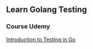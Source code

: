 ## Learn Golang Testing

### Course Udemy

[Introduction to Testing in Go](https://www.udemy.com/course/introduction-to-testing-in-go-golang)
